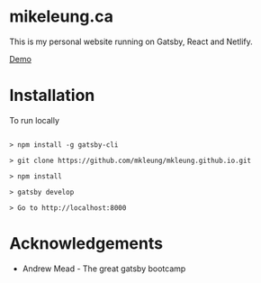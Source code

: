 mikeleung.ca
============

This is my personal website running on Gatsby, React and Netlify.

[Demo](https://www.mikeleung.ca)


Installation
============

To run locally

```

> npm install -g gatsby-cli

> git clone https://github.com/mkleung/mkleung.github.io.git

> npm install

> gatsby develop

> Go to http://localhost:8000

```


Acknowledgements
================

- Andrew Mead - The great gatsby bootcamp